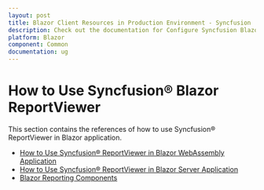 ```yaml
---
layout: post
title: Blazor Client Resources in Production Environment - Syncfusion
description: Check out the documentation for Configure Syncfusion Blazor Client Resources in Production Environment in Blazor
platform: Blazor
component: Common
documentation: ug
---
```


# How to Use Syncfusion&reg; Blazor ReportViewer

This section contains the references of how to use Syncfusion&reg; ReportViewer in Blazor application.

* [How to Use Syncfusion&reg; ReportViewer in Blazor WebAssembly Application](https://help.boldreports.com/embedded-reporting/javascript-reporting/report-viewer/how-to/use-javascript-reportviewer-in-blazor-web-assembly-application/)
* [How to Use Syncfusion&reg; ReportViewer in Blazor Server Application](https://help.boldreports.com/embedded-reporting/javascript-reporting/report-viewer/how-to/use-javascript-reportviewer-in-blazor-server-application/)
* [Blazor Reporting Components](https://www.boldreports.com/blog/blazor-reporting-components)